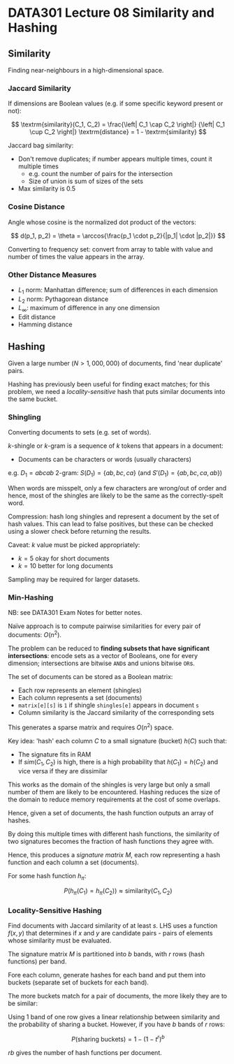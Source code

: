 # DATA301 Lecture 08 Similarity and Hashing

## Similarity

Finding near-neighbours in a high-dimensional space.

### Jaccard Similarity

If dimensions are Boolean values (e.g. if some specific keyword present or not):

$$
\textrm{similarity}(C_1, C_2) =
  \frac{\left| C_1 \cap C_2 \right|}
       {\left| C_1 \cup C_2 \right|}
\textrm{distance} = 1 - \textrm{similarity}
$$

Jaccard bag similarity:

- Don't remove duplicates; if number appears multiple times, count it multiple times
  - e.g. count the number of pairs for the intersection
  - Size of union is sum of sizes of the sets
- Max similarity is $0.5$

### Cosine Distance

Angle whose cosine is the normalized dot product of the vectors:

$$
d(p_1, p_2) = \theta = \arccos{\frac{p_1 \cdot p_2}{|p_1| \cdot |p_2|}}
$$

Converting to frequency set: convert from array to table with value and number of times the value appears in the array.

### Other Distance Measures

- $L_1$ norm: Manhattan difference; sum of differences in each dimension
- $L_2$ norm: Pythagorean distance
- $L_\infty$: maximum of difference in any one dimension
- Edit distance
- Hamming distance

## Hashing

Given a large number ($N > 1,000,000$) of documents, find 'near duplicate' pairs.

Hashing has previously been useful for finding exact matches; for this problem, we need a *locality-sensitive* hash that puts similar documents into the same bucket.

### Shingling

Converting documents to sets (e.g. set of words).

$k$-shingle or $k$-gram is a sequence of $k$ tokens that appears in a document:

- Documents can be characters or words (usually characters)

e.g. $D_1 = abcab$ 2-gram: $S(D_1) = \{ ab, bc, ca \}$ (and $S'(D_1) = \{ab, bc, ca, ab\}$)

When words are misspelt, only a few characters are wrong/out of order and hence, most of the shingles are likely to be the same as the correctly-spelt word.

Compression: hash long shingles and represent a document by the set of hash values. This can lead to false positives, but these can be checked using a slower check before returning the results.

Caveat: $k$ value must be picked appropriately:

- $k = 5$ okay for short documents
- $k = 10$ better for long documents

Sampling may be required for larger datasets.

### Min-Hashing

NB: see DATA301 Exam Notes for better notes.

Naïve approach is to compute pairwise similarities for every pair of documents: $O(n^2)$.

The problem can be reduced to **finding subsets that have significant intersections**: encode sets as a vector of Booleans, one for every dimension; intersections are bitwise `AND`s and unions bitwise `OR`s.

The set of documents can be stored as a Boolean matrix:

- Each row represents an element (shingles)
- Each column represents a set (documents)
- `matrix[e][s]` is `1` if shingle `shingles[e]` appears in document `s`
- Column similarity is the Jaccard similarity of the corresponding sets

This generates a sparse matrix and requires $O(n^2)$ space.

Key idea: 'hash' each column $C$ to a small signature (bucket) $h(C)$ such that:

- The signature fits in RAM
- If $sim(C_1, C_2)$ is high, there is a high probability that $h(C_1) = h(C_2)$ and vice versa if they are dissimilar

This works as the domain of the shingles is very large but only a small number of them are likely to be encountered. Hashing reduces the size of the domain to reduce memory requirements at the cost of some overlaps.

Hence, given a set of documents, the hash function outputs an array of hashes.

By doing this multiple times with different hash functions, the similarity of two signatures becomes the fraction of hash functions they agree with.

Hence, this produces a *signature matrix* $M$, each row representing a hash function and each column a set (documents).

For some hash function $h_\pi$:

$$
P(h_\pi(C_1) = h_\pi(C_2)) \approx \textrm{similarity}(C_1, C_2)
$$

### Locality-Sensitive Hashing

Find documents with Jaccard similarity of at least $s$. LHS uses a function $f(x, y)$ that determines if $x$ and $y$ are candidate pairs - pairs of elements whose similarity must be evaluated.

The signature matrix $M$ is partitioned into $b$ bands, with $r$ rows (hash functions) per band.

Fore each column, generate hashes for each band and put them into buckets (separate set of buckets for each band).

The more buckets match for a pair of documents, the more likely they are to be similar:

Using 1 band of one row gives a linear relationship between similarity and the probability of sharing a bucket. However, if you have $b$ bands of $r$ rows:

$$
P(\textrm{sharing buckets}) = 1 - (1 - t^r)^b
$$

$rb$ gives the number of hash functions per document.
